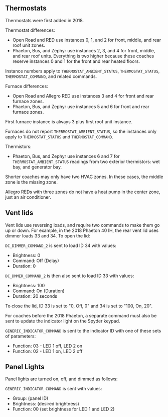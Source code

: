 Thermostats
-----------

Thermostats were first added in 2018.

Thermostat differences:

* Open Road and RED use instances 0, 1, and 2 for front, middle, and
  rear roof unit zones.
* Phaeton, Bus, and Zephyr use instances 2, 3, and 4 for front, middle,
  and rear roof units. Everything is two higher because these coaches
  reserve instances 0 and 1 for the front and rear heated floors.

Instance numbers apply to `THERMOSTAT_AMBIENT_STATUS`, `THERMOSTAT_STATUS`,
`THERMOSTAT_COMMAND`, and related commands.

Furnace differences:

* Open Road and Allegro RED use instances 3 and 4 for front and rear furnace zones.
* Phaeton, Bus, and Zephyr use instances 5 and 6 for front and rear furnace zones.

First furnace instance is always 3 plus first roof unit instance.

Furnaces do not report `THERMOSTAT_AMBIENT_STATUS`, so the instances only
apply to `THERMOSTAT_STATUS` and `THERMOSTAT_COMMAND`.

Thermistors:

* Phaeton, Bus, and Zephyr use instances 6 and 7 for
  `THERMOSTAT_AMBIENT_STATUS` readings from two exterior thermistors: wet
  bay, and generator bay.

Shorter coaches may only have two HVAC zones. In these cases, the middle
zone is the missing zone.

Allegro REDs with three zones do not have a heat pump in the center
zone, just an air conditioner.


Vent lids
---------

Vent lids use reversing loads, and require two commands to make them go
up or down. For example, in the 2018 Phaeton 40 IH, the rear vent lid
uses dimmer loads 33 and 34. To open the lid:

`DC_DIMMER_COMMAND_2` is sent to load ID 34 with values:

* Brightness: 0
* Command:    Off (Delay)
* Duration:   0

`DC_DMMER_COMMAND_2` is then also sent to load ID 33 with values:

* Brightness: 100
* Command:    On (Duration)
* Duration:   20 seconds

To close the lid, ID 33 is set to "0, Off, 0" and 34 is set to "100, On, 20".

For coaches before the 2018 Phaeton, a separate command must also be
sent to update the indicator light on the Spyder keypad.

`GENERIC_INDICATOR_COMMAND` is sent to the indicator ID with one of these
sets of parameters:

* Function: 03 - LED 1 off, LED 2 on
* Function: 02 - LED 1 on,  LED 2 off


Panel Lights
------------

Panel lights are turned on, off, and dimmed as follows:

`GENERIC_INDICATOR_COMMAND` is sent with values:

* Group:      (panel ID)
* Brightness: (desired brightness)
* Function:   00 (set brightness for LED 1 and LED 2)
